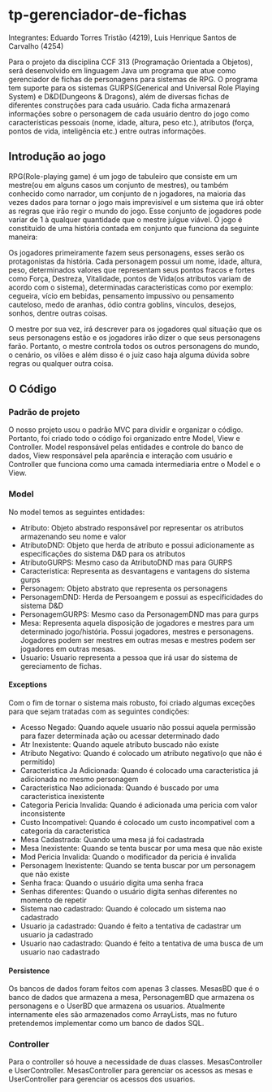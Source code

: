 # tp-gerenciador-de-fichas

Integrantes: Eduardo Torres Tristão (4219), Luis Henrique Santos de Carvalho (4254)

Para o projeto da disciplina CCF 313 (Programação Orientada a Objetos), será desenvolvido em linguagem Java um programa que atue como gerenciador de fichas de personagens para sistemas de RPG. O programa tem suporte para os sistemas GURPS(Generical and Universal Role Playing System) e D&D(Dungeons & Dragons), além de diversas fichas de diferentes construções para cada usuário. Cada ficha armazenará informações sobre o personagem de cada usuário dentro do jogo como características pessoais (nome, idade, altura, peso etc.), atributos (força, pontos de vida, inteligência etc.) entre outras informações.

## Introdução ao jogo

RPG(Role-playing game) é um jogo de tabuleiro que consiste em um mestre(ou em alguns casos um conjunto de mestres), ou também conhecido como narrador, um conjunto de n jogadores, na maioria das vezes dados para tornar o jogo mais imprevisível e um sistema que irá obter as regras que irão regir o mundo do jogo. Esse conjunto de jogadores pode variar de 1 à qualquer quantidade que o mestre julgue viável. O jogo é constituido de uma história contada em conjunto que funciona da seguinte maneira: 

Os jogadores primeiramente fazem seus personagens, esses serão os protagonistas da história. Cada personagem possui um nome, idade, altura, peso, determinados valores que representam seus pontos fracos e fortes como Força, Destreza, Vitalidade, pontos de Vida(os atributos variam de acordo com o sistema), determinadas caracteristicas como por exemplo: cegueira, vício em bebidas, pensamento impussivo ou pensamento cauteloso, medo de aranhas, ódio contra goblins, vinculos, desejos, sonhos, dentre outras coisas.

O mestre por sua vez, irá descrever para os jogadores qual situação que os seus personagens estão e os jogadores irão dizer o que seus personagens farão. Portanto, o mestre controla todos os outros personagens do mundo, o cenário, os vilões e além disso é o juiz caso haja alguma dúvida sobre regras ou qualquer outra coisa.

## O Código

### Padrão de projeto

O nosso projeto usou o padrão MVC para dividir e organizar o código. Portanto, foi criado todo o código foi organizado entre Model, View e Controller. Model responsável pelas entidades e controle do banco de dados, View responsável pela aparência e interação com usuário e Controller que funciona como uma camada intermediaria entre o Model e o View.

### Model

No model temos as seguintes entidades:

- Atributo: Objeto abstrado responsável por representar os atributos armazenando seu nome e valor
- AtributoDND: Objeto que herda de atributo e possui adicionamente as especificações do sistema D&D para os atributos
- AtributoGURPS: Mesmo caso da AtributoDND mas para GURPS
- Caracteristica: Representa as desvantagens e vantagens do sistema gurps
- Personagem: Objeto abstrato que representa os personagens
- PersonagemDND: Herda de Persoangem e possui as especificidades do sistema D&D
- PersonagemGURPS: Mesmo caso da PersonagemDND mas para gurps
- Mesa: Representa aquela disposição de jogadores e mestres para um determinado jogo/história. Possui jogadores, mestres e personagens. Jogadores podem ser mestres em outras mesas e mestres podem ser jogadores em outras mesas.
- Usuario: Usuario representa a pessoa que irá usar do sistema de gereciamento de fichas.

#### Exceptions

Com o fim de tornar o sistema mais robusto, foi criado algumas exceções para que sejam tratadas com as seguintes condições:

- Acesso Negado: Quando aquele usuario não possui aquela permissão para fazer determinada ação ou acessar determinado dado
- Atr Inexistente: Quando aquele atributo buscado não existe
- Atributo Negativo: Quando é colocado um atributo negativo(o que não é permitido)
- Caracteristica Ja Adicionada: Quando é colocado uma caracteristica já adicionada no mesmo personagem
- Caracteristica Nao adicionada: Quando é buscado por uma caracteristica inexistente
- Categoria Pericia Invalida: Quando é adicionada uma pericia com valor inconsistente
- Custo Incompativel: Quando é colocado um custo incompativel com a categoria da caracteristica
- Mesa Cadastrada: Quando uma mesa já foi cadastrada
- Mesa Inexistente: Quando se tenta buscar por uma mesa que não existe
- Mod Pericia Invalida: Quando o modificador da pericia é invalida
- Personagem Inexistente: Quando se tenta buscar por um personagem que não existe
- Senha fraca: Quando o usuário digita uma senha fraca
- Senhas diferentes: Quando o usuário digita senhas diferentes no momento de repetir
- Sistema nao cadastrado: Quando é colocado um sistema nao cadastrado
- Usuario ja cadastrado: Quando é feito a tentativa de cadastrar um usuario ja cadastrado
- Usuario nao cadastrado: Quando é feito a tentativa de uma busca de um usuario nao cadastrado

#### Persistence

Os bancos de dados foram feitos com apenas 3 classes. MesasBD que é o banco de dados que armazena a mesa, PersonagemBD que armazena os personagens e o UserBD que armazena os usuarios. Atualmente internamente eles são armazenados como ArrayLists, mas no futuro pretendemos implementar como um banco de dados SQL.

### Controller

Para o controller só houve a necessidade de duas classes. MesasController e UserController. MesasController para gerenciar os acessos as mesas e UserController para gerenciar os acessos dos usuarios.
